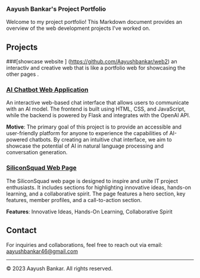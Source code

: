 ### Aayush Bankar's Project Portfolio

Welcome to my project portfolio! This Markdown document provides an overview of the web development projects I've worked on.

## Projects

###[showcase website ] (https://github.com/Aayushbankar/web2)
an interactiv and creative web that is like a portfolio web for showcasing the other pages .

### [AI Chatbot Web Application](https://github.com/Aayushbankar/chat-bot)



An interactive web-based chat interface that allows users to communicate with an AI model. The frontend is built using HTML, CSS, and JavaScript, while the backend is powered by Flask and integrates with the OpenAI API.

**Motive**: The primary goal of this project is to provide an accessible and user-friendly platform for anyone to experience the capabilities of AI-powered chatbots. By creating an intuitive chat interface, we aim to showcase the potential of AI in natural language processing and conversation generation.

### [SiliconSquad Web Page](https://aayushbankar.github.io/sillicon-squad/)



The SiliconSquad web page is designed to inspire and unite IT project enthusiasts. It includes sections for highlighting innovative ideas, hands-on learning, and a collaborative spirit. The page features a hero section, key features, member profiles, and a call-to-action section.

**Features**: Innovative Ideas, Hands-On Learning, Collaborative Spirit

## Contact

For inquiries and collaborations, feel free to reach out via email: aayushbankar46@gmail.com

---
&copy; 2023 Aayush Bankar. All rights reserved.
